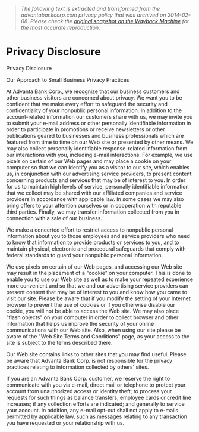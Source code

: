 > *The following text is extracted and transformed from the advantabankcorp.com privacy policy that was archived on 2014-02-08. Please check the [original snapshot on the Wayback Machine](https://web.archive.org/web/20140208031828id_/https%3A//www.advantabankcorp.com/Home/Page/Privacy) for the most accurate reproduction.*

# Privacy Disclosure

Privacy Disclosure 

Our Approach to Small Business Privacy Practices

At Advanta Bank Corp., we recognize that our business customers and other business visitors are concerned about privacy. We want you to be confident that we make every effort to safeguard the security and confidentiality of your nonpublic personal information. In addition to the account-related information our customers share with us, we may invite you to submit your e-mail address or other personally identifiable information in order to participate in promotions or receive newsletters or other publications geared to businesses and business professionals which are featured from time to time on our Web site or presented by other means. We may also collect personally identifiable response-related information from our interactions with you, including e-mail interactions. For example, we use pixels on certain of our Web pages and may place a cookie on your computer so that we can identify you as a visitor to our site, which enables us, in conjunction with our advertising service providers, to present content concerning products and services that may be of interest to you. In order for us to maintain high levels of service, personally identifiable information that we collect may be shared with our affiliated companies and service providers in accordance with applicable law. In some cases we may also bring offers to your attention ourselves or in cooperation with reputable third parties. Finally, we may transfer information collected from you in connection with a sale of our business. 

We make a concerted effort to restrict access to nonpublic personal information about you to those employees and service providers who need to know that information to provide products or services to you, and to maintain physical, electronic and procedural safeguards that comply with federal standards to guard your nonpublic personal information. 

We use pixels on certain of our Web pages, and accessing our Web site may result in the placement of a "cookie" on your computer. This is done to enable you to use our Web site as well as to make your repeated experience more convenient and so that we and our advertising service providers can present content that may be of interest to you and know how you came to visit our site. Please be aware that if you modify the setting of your Internet browser to prevent the use of cookies or if you otherwise disable our cookie, you will not be able to access the Web site. We may also place "flash objects" on your computer in order to collect browser and other information that helps us improve the security of your online communications with our Web site. Also, when using our site please be aware of the "Web Site Terms and Conditions" page, as your access to the site is subject to the terms described there. 

Our Web site contains links to other sites that you may find useful. Please be aware that Advanta Bank Corp. is not responsible for the privacy practices relating to information collected by others' sites. 

If you are an Advanta Bank Corp. customer, we reserve the right to communicate with you via e-mail, direct mail or telephone to protect your account from unauthorized access or identity theft; to process your requests for such things as balance transfers, employee cards or credit line increases; if any collection efforts are indicated; and generally to service your account. In addition, any e-mail opt-out shall not apply to e-mails permitted by applicable law, such as messages relating to any transaction you have requested or your relationship with us. 
